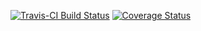 <!-- README.md is generated from README.Rmd. Please edit that file -->
[![Travis-CI Build Status](https://travis-ci.org/ericwatt/eapath.svg?branch=master)](https://travis-ci.org/ericwatt/eapath) [![Coverage Status](https://img.shields.io/codecov/c/github/ericwatt/eapath/master.svg)](https://codecov.io/github/ericwatt/eapath?branch=master)
